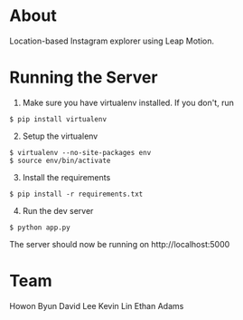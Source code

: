 # About

Location-based Instagram explorer using Leap Motion.

# Running the Server

1. Make sure you have virtualenv installed. If you don't, run
```
$ pip install virtualenv
```

2. Setup the virtualenv
```
$ virtualenv --no-site-packages env
$ source env/bin/activate
```

3. Install the requirements
```
$ pip install -r requirements.txt
```

4. Run the dev server
```
$ python app.py
```

The server should now be running on http://localhost:5000


# Team
Howon Byun
David Lee
Kevin Lin
Ethan Adams
